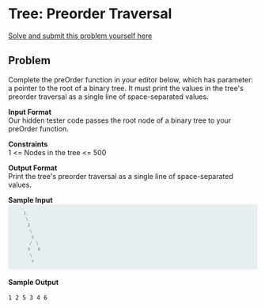 # Tree: Preorder Traversal
[Solve and submit this problem yourself here](https://www.hackerrank.com/challenges/tree-preorder-traversal/problem)
## Problem
Complete the preOrder function in your editor below, which has  parameter: a pointer to the root of a binary tree. It must print the values in the tree's preorder traversal as a single line of space-separated values.

**Input Format**   
Our hidden tester code passes the root node of a binary tree to your preOrder function.

**Constraints**  
 1 <= Nodes in the tree <= 500

**Output Format**  
Print the tree's preorder traversal as a single line of space-separated values.

**Sample Input**  
![input image](img/input.png)

**Sample Output**  
```
1 2 5 3 4 6
```
